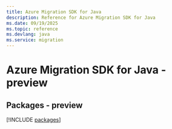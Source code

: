 ```yaml
---
title: Azure Migration SDK for Java
description: Reference for Azure Migration SDK for Java
ms.date: 09/19/2025
ms.topic: reference
ms.devlang: java
ms.service: migration
---
```

# Azure Migration SDK for Java - preview
## Packages - preview
[!INCLUDE [packages](migration-index.md)]